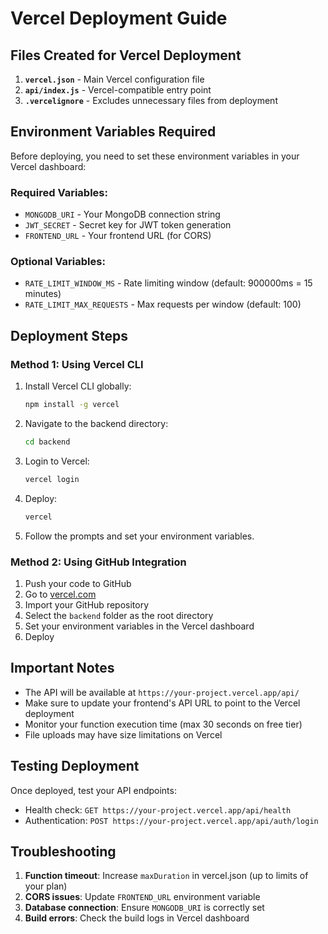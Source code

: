 # Vercel Deployment Guide

## Files Created for Vercel Deployment

1. **`vercel.json`** - Main Vercel configuration file
2. **`api/index.js`** - Vercel-compatible entry point
3. **`.vercelignore`** - Excludes unnecessary files from deployment

## Environment Variables Required

Before deploying, you need to set these environment variables in your Vercel dashboard:

### Required Variables:
- `MONGODB_URI` - Your MongoDB connection string
- `JWT_SECRET` - Secret key for JWT token generation
- `FRONTEND_URL` - Your frontend URL (for CORS)

### Optional Variables:
- `RATE_LIMIT_WINDOW_MS` - Rate limiting window (default: 900000ms = 15 minutes)
- `RATE_LIMIT_MAX_REQUESTS` - Max requests per window (default: 100)

## Deployment Steps

### Method 1: Using Vercel CLI

1. Install Vercel CLI globally:
   ```bash
   npm install -g vercel
   ```

2. Navigate to the backend directory:
   ```bash
   cd backend
   ```

3. Login to Vercel:
   ```bash
   vercel login
   ```

4. Deploy:
   ```bash
   vercel
   ```

5. Follow the prompts and set your environment variables.

### Method 2: Using GitHub Integration

1. Push your code to GitHub
2. Go to [vercel.com](https://vercel.com)
3. Import your GitHub repository
4. Select the `backend` folder as the root directory
5. Set your environment variables in the Vercel dashboard
6. Deploy

## Important Notes

- The API will be available at `https://your-project.vercel.app/api/`
- Make sure to update your frontend's API URL to point to the Vercel deployment
- Monitor your function execution time (max 30 seconds on free tier)
- File uploads may have size limitations on Vercel

## Testing Deployment

Once deployed, test your API endpoints:
- Health check: `GET https://your-project.vercel.app/api/health`
- Authentication: `POST https://your-project.vercel.app/api/auth/login`

## Troubleshooting

1. **Function timeout**: Increase `maxDuration` in vercel.json (up to limits of your plan)
2. **CORS issues**: Update `FRONTEND_URL` environment variable
3. **Database connection**: Ensure `MONGODB_URI` is correctly set
4. **Build errors**: Check the build logs in Vercel dashboard 